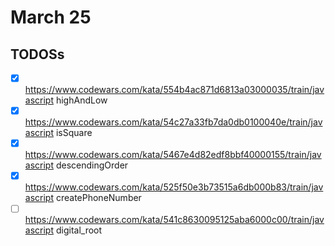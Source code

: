# March 25

## TODOSs

- [x] <https://www.codewars.com/kata/554b4ac871d6813a03000035/train/javascript> highAndLow
- [x] <https://www.codewars.com/kata/54c27a33fb7da0db0100040e/train/javascript> isSquare
- [x] <https://www.codewars.com/kata/5467e4d82edf8bbf40000155/train/javascript> descendingOrder
- [x] <https://www.codewars.com/kata/525f50e3b73515a6db000b83/train/javascript> createPhoneNumber
- [ ] <https://www.codewars.com/kata/541c8630095125aba6000c00/train/javascript> digital_root
